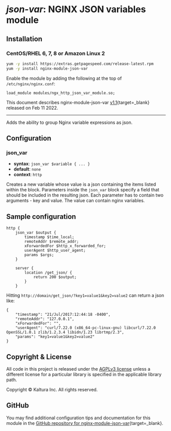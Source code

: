 # *json-var*: NGINX JSON variables module


## Installation

### CentOS/RHEL 6, 7, 8 or Amazon Linux 2

```bash
yum -y install https://extras.getpagespeed.com/release-latest.rpm
yum -y install nginx-module-json-var
```

Enable the module by adding the following at the top of `/etc/nginx/nginx.conf`:

```nginx
load_module modules/ngx_http_json_var_module.so;
```


This document describes nginx-module-json-var [v1.1](https://github.com/dvershinin/nginx-json-var-module/releases/tag/v1.1){target=_blank} 
released on Feb 11 2022.
    
<hr />

Adds the ability to group Nginx variable expressions as json.

## Configuration

### json_var
* **syntax**: `json_var $variable { ... }`
* **default**: `none`
* **context**: `http`

Creates a new variable whose value is a json containing the items listed within the block.
Parameters inside the `json_var` block specify a field that should be included in the resulting json.
Each parameter has to contain two arguments - key and value. 
The value can contain nginx variables.

## Sample configuration
```nginx
http {
	json_var $output {
		timestamp $time_local;
		remoteAddr $remote_addr;
		xForwardedFor $http_x_forwarded_for;
		userAgent $http_user_agent;
		params $args;
	}
	
	server {
		location /get_json/ {
			return 200 $output;
		}
	}
```
Hitting `http://domain/get_json/?key1=value1&key2=value2` can return a json like:
```
{
	"timestamp": "21/Jul/2017:12:44:18 -0400",
	"remoteAddr": "127.0.0.1",
	"xForwardedFor": "",
	"userAgent": "curl/7.22.0 (x86_64-pc-linux-gnu) libcurl/7.22.0 OpenSSL/1.0.1 zlib/1.2.3.4 libidn/1.23 librtmp/2.3",
	"params": "key1=value1&key2=value2"
}
```

## Copyright & License

All code in this project is released under the [AGPLv3 license](http://www.gnu.org/licenses/agpl-3.0.html) unless a different license for a particular library is specified in the applicable library path. 

Copyright © Kaltura Inc. All rights reserved.

## GitHub

You may find additional configuration tips and documentation for this module in the [GitHub repository for 
nginx-module-json-var](https://github.com/dvershinin/nginx-json-var-module){target=_blank}.